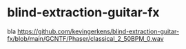 # blind-extraction-guitar-fx

bla
https://github.com/kevingerkens/blind-extraction-guitar-fx/blob/main/GCNTF/Phaser/classical_2_50BPM_0.wav
